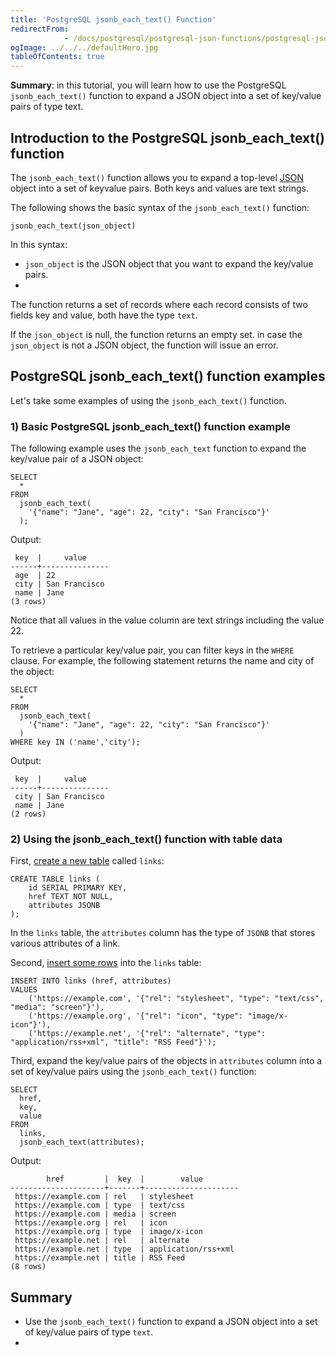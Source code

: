 ```yaml
---
title: 'PostgreSQL jsonb_each_text() Function'
redirectFrom: 
            - /docs/postgresql/postgresql-json-functions/postgresql-jsonb_each_text/
ogImage: ../../../defaultHero.jpg
tableOfContents: true
---
```


**Summary**: in this tutorial, you will learn how to use the PostgreSQL `jsonb_each_text()` function to expand a JSON object into a set of key/value pairs of type text.



## Introduction to the PostgreSQL jsonb_each_text() function



The `jsonb_each_text()` function allows you to expand a top-level [JSON](/docs/postgresql/postgresql-json/) object into a set of keyvalue pairs. Both keys and values are text strings.



The following shows the basic syntax of the `jsonb_each_text()` function:



```
jsonb_each_text(json_object)
```



In this syntax:



- `json_object` is the JSON object that you want to expand the key/value pairs.
- 


The function returns a set of records where each record consists of two fields key and value, both have the type `text`.



If the `json_object` is null, the function returns an empty set. in case the `json_object` is not a JSON object, the function will issue an error.



## PostgreSQL jsonb_each_text() function examples



Let's take some examples of using the `jsonb_each_text()` function.



### 1) Basic PostgreSQL jsonb_each_text() function example



The following example uses the `jsonb_each_text` function to expand the key/value pair of a JSON object:



```
SELECT
  *
FROM
  jsonb_each_text(
    '{"name": "Jane", "age": 22, "city": "San Francisco"}'
  );
```



Output:



```
 key  |     value
------+---------------
 age  | 22
 city | San Francisco
 name | Jane
(3 rows)
```



Notice that all values in the value column are text strings including the value 22.



To retrieve a particular key/value pair, you can filter keys in the `WHERE` clause. For example, the following statement returns the name and city of the object:



```
SELECT
  *
FROM
  jsonb_each_text(
    '{"name": "Jane", "age": 22, "city": "San Francisco"}'
  )
WHERE key IN ('name','city');
```



Output:



```
 key  |     value
------+---------------
 city | San Francisco
 name | Jane
(2 rows)
```



### 2) Using the jsonb_each_text() function with table data



First, [create a new table](/docs/postgresql/postgresql-create-table) called `links`:



```
CREATE TABLE links (
    id SERIAL PRIMARY KEY,
    href TEXT NOT NULL,
    attributes JSONB
);
```



In the `links` table, the `attributes` column has the type of `JSONB` that stores various attributes of a link.



Second, [insert some rows](/docs/postgresql/postgresql-insert-multiple-rows) into the `links` table:



```
INSERT INTO links (href, attributes)
VALUES
    ('https://example.com', '{"rel": "stylesheet", "type": "text/css", "media": "screen"}'),
    ('https://example.org', '{"rel": "icon", "type": "image/x-icon"}'),
    ('https://example.net', '{"rel": "alternate", "type": "application/rss+xml", "title": "RSS Feed"}');
```



Third, expand the key/value pairs of the objects in `attributes` column into a set of key/value pairs using the `jsonb_each_text()` function:



```
SELECT
  href,
  key,
  value
FROM
  links,
  jsonb_each_text(attributes);
```



Output:



```
        href         |  key  |        value
---------------------+-------+---------------------
 https://example.com | rel   | stylesheet
 https://example.com | type  | text/css
 https://example.com | media | screen
 https://example.org | rel   | icon
 https://example.org | type  | image/x-icon
 https://example.net | rel   | alternate
 https://example.net | type  | application/rss+xml
 https://example.net | title | RSS Feed
(8 rows)
```



## Summary



- Use the `jsonb_each_text()` function to expand a JSON object into a set of key/value pairs of type `text`.
- 
